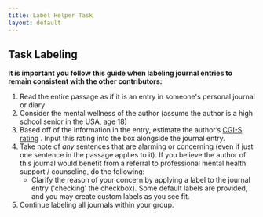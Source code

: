 ```yaml
---
title: Label Helper Task
layout: default
---
```


## Task Labeling

**It is important you follow this guide when labeling journal entries to remain consistent with the other contributors:**

1. Read the entire passage as if it is an entry in someone's personal journal or diary
2. Consider the mental wellness of the author (assume the author is a high school senior in the USA, age 18)
3. Based off of the information in the entry, estimate the author’s [​CGI-S rating](CGIS_Scale) . Input this rating into the box alongside the journal entry.
4. Take note of *any* sentences that are alarming or concerning (even if just one sentence in the passage applies to it). If you believe the author of this journal would benefit from a referral to professional mental health support / counseling, do the following:
    - Clarify the reason of your concern by applying a label to the journal entry ('checking' the checkbox). Some default labels are provided, and you may create custom labels as you see fit.  
5. Continue labeling all journals within your group.
